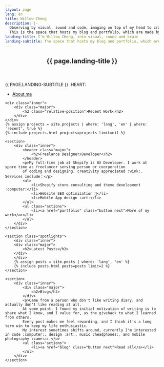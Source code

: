 ```yaml
---
layout: page
lang: en
title: Willow Cheng
description: |-
  Observing by visual, sound and code, imaging on top of my head to craft creation.
  This is the space that hosts my blog and portfolio, which are made by love.
landing-title: I’m Willow Cheng, into visual, sound and brain
landing-subtitle: The space that hosts my blog and portfolio, which are made by
---
```


<section id="banner" class="index major">
	<div class="inner">
		<header class="major">
			<h1>{{ page.landing-title }}</h1>
		</header>
		<div class="content">
			<p style="text-transform: uppercase;">{{ page.landing-subtitle }} :heart:</p>
			<ul class="actions">
				<li><a href="about" class="button next scrolly">About me</a></li>
			</ul>
		</div>
	</div>
</section>

<div id="main">

    <div class="inner">
        <div class="major">
            <h2 class="relative-position">Recent Work</h2>
        </div>
    </div>
    {% assign projects = site.projects | where: 'lang', 'en' | where: 'recent', true %}
    {% include projects.html projects=projects limit=nil %}

    <section>
        <div class="inner">
            <header class="major">
                <h2>Freelance Designer/Developer</h2>
            </header>
            <p>My full-time job at Shopify is UX Developer. I work at spare time as freelancer serving person or coorperation
            of coding and designing, creativity appreciated :wink:. Services include：</p>
            <ul>
                <li>Shopify store consulting and theme development :computer:</li>
                <li>Website SEO optimization 🔧</li>
                <li>Mobile App design :art:</li>
            </ul>
            <ul class="actions">
                <li><a href="portfolio" class="button next">More of my work</a></li>
            </ul>
        </div>
    </section>

    <section class="spotlights">
        <div class="inner">
        <div class="major">
            <h2>Latest Posts</h2>
        </div>
        </div>
        {% assign posts = site.posts | where: 'lang', 'en' %}
        {% include posts.html posts=posts limit=2 %}
    </section>

    <section>
        <div class="inner">
            <div class="major">
                <h2>Blog</h2>
            </div>
            <p>Came from a person who don't like writing diary, and actually don't like reading at all.
            At some point, I found my initial motivation of writing is to share what I know, and I value for, as the giveback to what I learned from others.
            Every post makes me feel rewarding, and I think it's a long term win to keep my life enthusiastic.
            My interest sometimes shifts around, currently I'm interested in code :computer:, design :art:, music :headphones:, and mobile photography :camera:.</p>
            <ul class="actions">
                <li><a href="blog" class="button next">Read all</a></li>
            </ul>
        </div>
    </section>

</div>

